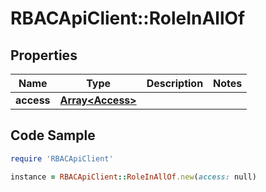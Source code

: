 # RBACApiClient::RoleInAllOf

## Properties

Name | Type | Description | Notes
------------ | ------------- | ------------- | -------------
**access** | [**Array&lt;Access&gt;**](Access.md) |  | 

## Code Sample

```ruby
require 'RBACApiClient'

instance = RBACApiClient::RoleInAllOf.new(access: null)
```


